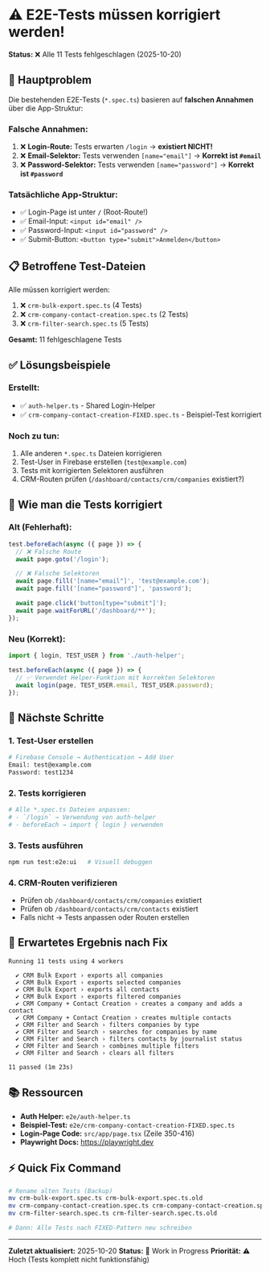 # ⚠️ E2E-Tests müssen korrigiert werden!

**Status:** ❌ Alle 11 Tests fehlgeschlagen (2025-10-20)

## 🐛 Hauptproblem

Die bestehenden E2E-Tests (`*.spec.ts`) basieren auf **falschen Annahmen** über die App-Struktur:

### Falsche Annahmen:
1. ❌ **Login-Route:** Tests erwarten `/login` → **existiert NICHT!**
2. ❌ **Email-Selektor:** Tests verwenden `[name="email"]` → **Korrekt ist `#email`**
3. ❌ **Password-Selektor:** Tests verwenden `[name="password"]` → **Korrekt ist `#password`**

### Tatsächliche App-Struktur:
- ✅ Login-Page ist unter **`/`** (Root-Route!)
- ✅ Email-Input: `<input id="email" />`
- ✅ Password-Input: `<input id="password" />`
- ✅ Submit-Button: `<button type="submit">Anmelden</button>`

## 📋 Betroffene Test-Dateien

Alle müssen korrigiert werden:

1. ❌ `crm-bulk-export.spec.ts` (4 Tests)
2. ❌ `crm-company-contact-creation.spec.ts` (2 Tests)
3. ❌ `crm-filter-search.spec.ts` (5 Tests)

**Gesamt:** 11 fehlgeschlagene Tests

## ✅ Lösungsbeispiele

### Erstellt:
- ✅ `auth-helper.ts` - Shared Login-Helper
- ✅ `crm-company-contact-creation-FIXED.spec.ts` - Beispiel-Test korrigiert

### Noch zu tun:
1. Alle anderen `*.spec.ts` Dateien korrigieren
2. Test-User in Firebase erstellen (`test@example.com`)
3. Tests mit korrigierten Selektoren ausführen
4. CRM-Routen prüfen (`/dashboard/contacts/crm/companies` existiert?)

## 🔧 Wie man die Tests korrigiert

### Alt (Fehlerhaft):
```typescript
test.beforeEach(async ({ page }) => {
  // ❌ Falsche Route
  await page.goto('/login');

  // ❌ Falsche Selektoren
  await page.fill('[name="email"]', 'test@example.com');
  await page.fill('[name="password"]', 'password');

  await page.click('button[type="submit"]');
  await page.waitForURL('/dashboard/**');
});
```

### Neu (Korrekt):
```typescript
import { login, TEST_USER } from './auth-helper';

test.beforeEach(async ({ page }) => {
  // ✅ Verwendet Helper-Funktion mit korrekten Selektoren
  await login(page, TEST_USER.email, TEST_USER.password);
});
```

## 📝 Nächste Schritte

### 1. Test-User erstellen
```bash
# Firebase Console → Authentication → Add User
Email: test@example.com
Password: test1234
```

### 2. Tests korrigieren
```bash
# Alle *.spec.ts Dateien anpassen:
# - `/login` → Verwendung von auth-helper
# - beforeEach → import { login } verwenden
```

### 3. Tests ausführen
```bash
npm run test:e2e:ui   # Visuell debuggen
```

### 4. CRM-Routen verifizieren
- Prüfen ob `/dashboard/contacts/crm/companies` existiert
- Prüfen ob `/dashboard/contacts/crm/contacts` existiert
- Falls nicht → Tests anpassen oder Routen erstellen

## 🎯 Erwartetes Ergebnis nach Fix

```
Running 11 tests using 4 workers

  ✔ CRM Bulk Export › exports all companies
  ✔ CRM Bulk Export › exports selected companies
  ✔ CRM Bulk Export › exports all contacts
  ✔ CRM Bulk Export › exports filtered companies
  ✔ CRM Company + Contact Creation › creates a company and adds a contact
  ✔ CRM Company + Contact Creation › creates multiple contacts
  ✔ CRM Filter and Search › filters companies by type
  ✔ CRM Filter and Search › searches for companies by name
  ✔ CRM Filter and Search › filters contacts by journalist status
  ✔ CRM Filter and Search › combines multiple filters
  ✔ CRM Filter and Search › clears all filters

11 passed (1m 23s)
```

## 📚 Ressourcen

- **Auth Helper:** `e2e/auth-helper.ts`
- **Beispiel-Test:** `e2e/crm-company-contact-creation-FIXED.spec.ts`
- **Login-Page Code:** `src/app/page.tsx` (Zeile 350-416)
- **Playwright Docs:** https://playwright.dev

## ⚡ Quick Fix Command

```bash
# Rename alten Tests (Backup)
mv crm-bulk-export.spec.ts crm-bulk-export.spec.ts.old
mv crm-company-contact-creation.spec.ts crm-company-contact-creation.spec.ts.old
mv crm-filter-search.spec.ts crm-filter-search.spec.ts.old

# Dann: Alle Tests nach FIXED-Pattern neu schreiben
```

---

**Zuletzt aktualisiert:** 2025-10-20
**Status:** 🚧 Work in Progress
**Priorität:** ⚠️ Hoch (Tests komplett nicht funktionsfähig)

